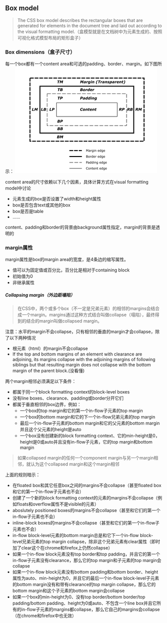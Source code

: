 ## Box model

> The CSS box model describes the rectangular boxes that are generated for elements in the document tree and laid out according to the visual formatting model.（盒模型就是在文档树中为元素生成的、按照可视化格式模型布局的矩形盒子）

### Box dimensions（盒子尺寸）
每一个box都有一个content area和可选的padding、border、margin。如下图所示：
![box尺寸](https://raw.githubusercontent.com/yinliguo/notes/master/img/boxdim.png)

content area的尺寸依赖以下几个因素，具体计算方式在visual formatting model中讨论
- 元素生成的box是否设置了width和height属性
- box是否包含text或其他的box
- box是否是table
- ......

content、padding和border的背景由background属性指定，margin的背景是透明的

### margin属性
margin属性是box的margin area的宽度，是4条边的缩写属性。
- 值可以为固定值或百分比，百分比是相对于containing block
- 初始值为0
- 非继承属性

##### Collapsing margin（外边距塌陷）
> 在CSS中，两个或多个box（不一定是兄弟元素）的相邻的margins会结合成一个margin。margins通过这种方式结合叫做collapse（塌陷），最终得到的结合的margin叫做collapsed margin。

注意：水平的margin不会collapse，只有相邻的垂直的margin才会collapse，除了以下两种情况
- 根元素（html）的margin不会collapse
- If the top and bottom margins of an element with clearance are adjoining, its margins collapse with the adjoining margins of following siblings but that resulting margin does not collapse with the bottom margin of the parent block.(没看懂)

两个margin相邻必须满足以下条件：
- 都属于同一个block formatting context的block-level boxes
- 没有line boxes、clearance、padding或border分开它们
- 都属于垂直相邻的box边界，例如：
	- 一个box的top margin和它的第一个in-flow子元素的top margin
    - 一个box的bottom margin和它的下一个in-flow兄弟元素的top margin
    - 最后一个in-flow子元素的bottom margin和它的父元素的bottom margin并且这个父元素的height是auto
    - 一个box没有创建新的block formatting context、它的min-height是0，height是0或auto并且没有in-flow子元素，它的top margin和bottom margin
    
> 如果collapsed margin的任何一个component margin与另一个margin相邻，就认为这个collapsed margin和这个margin相邻

上面的规则暗示：
- 在floated box和其它任意box之间的margins不会collapse（甚至floated box和它的第一个in-flow子元素也不会）
- 创建了一个新的block formatting context的元素的margins不会collapse（例如floats和overflow属性不是visible的元素）
- aboslutely positioned boxes的margins不会collapse（甚至和它们的第一个in-flow子元素也不会）
- inline-block boxes的margins不会collapse（甚至和它们的第一个in-flow子元素也不会）
- in-flow block-level元素的bottom margin总是和它下一个in-flow block-level兄弟元素的top margin collapse，除非这个兄弟元素有clear属性（即时加了clear这个在chrome和firefox上仍然collapse）
- 如果一个in-flow block元素没有top border和top padding，并且它的第一个in-flow子元素没有clearance，那么它的top margin和子元素的top margin会collapse
- 如果一个in-flow block元素没有bottom padding和bottom border、height属性为auto、min-height为0，并且它的最后一个in-flow block-level子元素的bottom margin没有和带有clearance的top margin collapse，那么它的bottom margin和这个子元素的bottom margin会collapse
- 如果一个box的min-height为0、没有top border/bottom border/top padding/bottom padding、height为0或auto、不包含一个line box并且它所有的in-flow子元素的margins都collapse，那么它自己的margins会collapse（在chrome和firefox中也无效）

